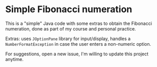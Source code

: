 # Simple Fibonacci numeration

This is a "simple" Java code with some extras to obtain the Fibonacci numeration, done as part of my course and personal practice.

Extras: uses `JOptionPane` library for input/display, handles a `NumberFormatException` in case the user enters a non-numeric option.

For suggestions, open a new issue, I'm willing to update this project anytime.
